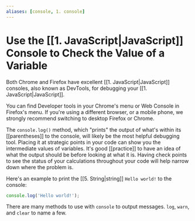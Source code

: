 ```yaml
---
aliases: [console, 1. console]
---
```



# Use the [[1. JavaScript|JavaScript]] Console to Check the Value of a Variable

Both Chrome and Firefox have excellent [[1. JavaScript|JavaScript]] consoles, also known as DevTools, for debugging your [[1. JavaScript|JavaScript]].

You can find Developer tools in your Chrome's menu or Web Console in Firefox's menu. If you're using a different browser, or a mobile phone, we strongly recommend switching to desktop Firefox or Chrome.

The `console.log()` method, which "prints" the output of what's within its [[parentheses]] to the console, will likely be the most helpful debugging tool. Placing it at strategic points in your code can show you the intermediate values of variables. It's good [[practice]] to have an idea of what the output should be before looking at what it is. Having check points to see the status of your calculations throughout your code will help narrow down where the problem is.

Here's an example to print the [[5. String|string]] `Hello world!` to the console:

```js
console.log('Hello world!');
```


There are many methods to use with `console` to output messages. `log`, `warn`, and `clear` to name a few.